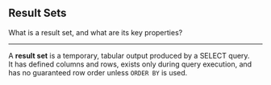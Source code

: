 ## Result Sets

What is a result set, and what are its key properties?

---

A **result set** is a temporary, tabular output produced by a SELECT query.  
It has defined columns and rows, exists only during query execution, and has no guaranteed row order unless `ORDER BY` is used.

